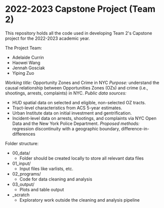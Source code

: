 # 2022-2023 Capstone Project (Team 2)

This repository holds all the code used in developing Team 2's Capstone project for the 2022-2023 academic year.

The Project Team:
- Adelaide Currin
- Haowei Wang
- Jennah Gosciak
- Yiping Zuo

*Working title:* Opportunity Zones and Crime in NYC
*Purpose:* understand the causal relationship between Opportunities Zones (OZs) and crime (i.e., shootings, arrests, complaints) in NYC.
*Public data sources:*
- HUD spatial data on selected and eligible, non-selected OZ tracts.
- Tract-level characteristics from ACS 5-year estimates.
- Urban Institute data on initial investment and gentrification.  
- Incident-level data on arrests, shootings, and complaints via NYC Open Data and the New York Police Department.
*Proposed methods:* regression discontinuity with a geographic boundary, difference-in-differences

Folder structure:
- 00_data/
  - Folder should be created locally to store all relevant data files
- 01_input/
  - Input files like varlists, etc.
- 02_programs/
  - Code for data cleaning and analysis
- 03_output/
  - Plots and table output
- _scratch
  - Exploratory work outside the cleaning and analysis pipeline
